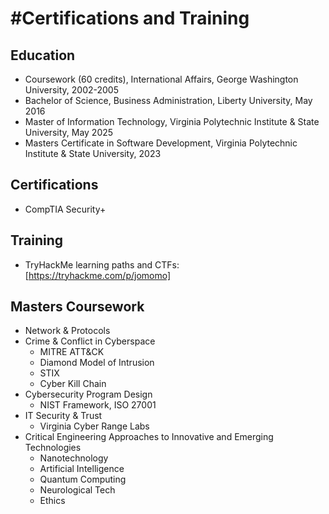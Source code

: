 # #Certifications and Training


## Education
* Coursework (60 credits), International Affairs, George Washington University, 2002-2005
* Bachelor of Science, Business Administration, Liberty University, May 2016
* Master of Information Technology, Virginia Polytechnic Institute & State University, May 2025
* Masters Certificate in Software Development, Virginia Polytechnic Institute & State University, 2023

## Certifications
* CompTIA Security+

## Training
* TryHackMe learning paths and CTFs: [https://tryhackme.com/p/jomomo]

## Masters Coursework
* Network & Protocols
* Crime & Conflict in Cyberspace
  * MITRE ATT&CK
  * Diamond Model of Intrusion
  * STIX
  * Cyber Kill Chain
* Cybersecurity Program Design
  * NIST Framework, ISO 27001
* IT Security & Trust
  * Virginia Cyber Range Labs
* Critical Engineering Approaches to Innovative and Emerging Technologies
  * Nanotechnology
  * Artificial Intelligence
  * Quantum Computing
  * Neurological Tech
  * Ethics



